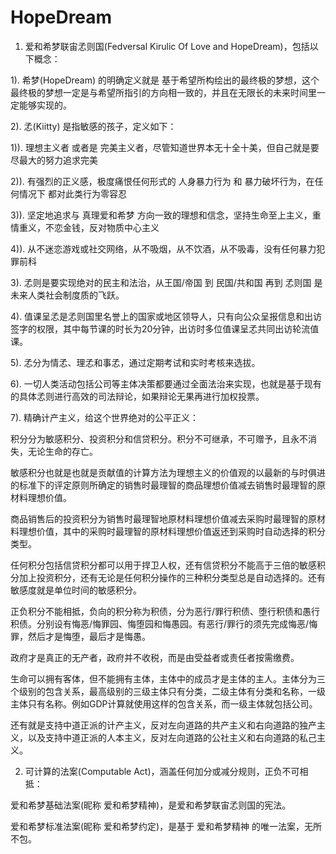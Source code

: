 # HopeDream

1. 爱和希梦联宙孞则国(Fedversal Kirulic Of Love and HopeDream)，包括以下概念：

1). 希梦(HopeDream) 的明确定义就是 基于希望所构绘出的最终极的梦想，这个最终极的梦想一定是与希望所指引的方向相一致的，并且在无限长的未来时间里一定能够实现的。

2). 孞(Kiitty) 是指敏感的孩子，定义如下：

1)). 理想主义者 或者是 完美主义者，尽管知道世界本无十全十美，但自己就是要尽最大的努力追求完美

2)). 有强烈的正义感，极度痛恨任何形式的 人身暴力行为 和 暴力破坏行为，在任何情况下 都对此类行为零容忍

3)). 坚定地追求与 真理爱和希梦 方向一致的理想和信念，坚持生命至上主义，重情重义，不恋金钱，反对物质中心主义

4)). 从不迷恋游戏或社交网络，从不吸烟，从不饮酒，从不吸毒，没有任何暴力犯罪前科

3). 孞则是要实现绝对的民主和法治，从王国/帝国 到 民国/共和国 再到 孞则国 是未来人类社会制度质的飞跃。

4). 值课呈孞是孞则国里名誉上的国家或地区领导人，只有向公众呈报信息和出访签字的权限，其中每节课的时长为20分钟，出访时多位值课呈孞共同出访轮流值课。

5). 孞分为情孞、理孞和事孞，通过定期考试和实时考核来选拔。

6). 一切人类活动包括公司等主体决策都要通过全面法治来实现，也就是基于现有的具体孞则进行高效的司法辩论，如果辩论无果再进行加权投票。

7). 精确计产主义，给这个世界绝对的公平正义：

积分分为敏感积分、投资积分和信贷积分。积分不可继承，不可赠予，且永不消失，无论生命的存亡。

敏感积分也就是也就是贡献值的计算方法为理想主义的价值观的以最新的与时俱进的标准下的评定原则所确定的销售时最理智的商品理想价值减去销售时最理智的原材料理想价值。

商品销售后的投资积分为销售时最理智地原材料理想价值减去采购时最理智的原材料理想价值，其中的采购时最理智的原材料理想价值返还到采购时自动选择的积分类型。

任何积分包括信贷积分都可以用于捍卫人权，还有信贷积分不能高于三倍的敏感积分加上投资积分，还有无论是任何积分操作的三种积分类型总是自动选择的。还有敏感度就是单位时间的敏感积分。

正负积分不能相抵，负向的积分称为积债，分为恶行/罪行积债、堕行积债和愚行积债。分别设有悔恶/悔罪园、悔堕园和悔愚园。有恶行/罪行的须先完成悔恶/悔罪，然后才是悔堕，最后才是悔愚。

政府才是真正的无产者，政府并不收税，而是由受益者或责任者按需缴费。

生命可以拥有客体，但不能拥有主体，主体中的成员才是主体的主人。主体分为三个级别的包含关系，最高级别的三级主体只有分类，二级主体有分类和名称，一级主体只有名称。例如GDP计算就使用这样的包含关系，而一级主体就包括公司。

还有就是支持中道正派的计产主义，反对左向道路的共产主义和右向道路的独产主义，以及支持中道正派的人本主义，反对左向道路的公社主义和右向道路的私己主义。


2. 可计算的法案(Computable Act)，涵盖任何加分或减分规则，正负不可相抵：

爱和希梦基础法案(昵称 爱和希梦精神)，是爱和希梦联宙孞则国的宪法。

爱和希梦标准法案(昵称 爱和希梦约定)，是基于 爱和希梦精神 的唯一法案，无所不包。

